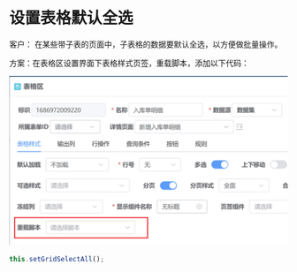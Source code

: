 # 设置表格默认全选


客户： 在某些带子表的页面中，子表格的数据要默认全选，以方便做批量操作。


方案：在表格区设置界面下表格样式页签，重载脚本，添加以下代码：

![重载脚本](./images/2024-12-18_14-53-58.png)

```javascript
this.setGridSelectAll();
```
